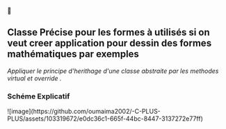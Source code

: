 📌<h2>Classe Précise pour les formes à utilisés si on veut creer application pour dessin des formes mathématiques par exemples</h2>
<i>
Appliquer le principe d'herithage d'une classe abstraite par les methodes virtual et override .
</i>

<h3>Schéme Explicatif</h3>
![image](https://github.com/oumaima2002/-C-PLUS-PLUS/assets/103319672/e0dc36c1-665f-44bc-8447-3137272e77ff)

